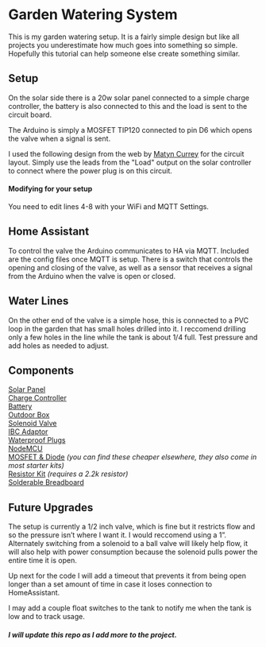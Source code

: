 # Garden Watering System

This is my garden watering setup. It is a fairly simple design but like all projects you underestimate how much goes into something so simple. Hopefully this tutorial can help someone else create something similar. 

## Setup

On the solar side there is a 20w solar panel connected to a simple charge controller, the battery is also connected to this and the load is sent to the circuit board.

The Arduino is simply a MOSFET TIP120 connected to pin D6 which opens the valve when a signal is sent.

I used the following design from the web by 
[Matyn Currey](http://www.martyncurrey.com/controlling-a-solenoid-valve-from-an-arduino/) for the circuit layout. Simply use the leads from the "Load" output on the solar controller to connect where the power plug is on this circuit.

#### Modifying for your setup
You need to edit lines 4-8 with your WiFi and MQTT Settings. 

## Home Assistant

To control the valve the Arduino communicates to HA via MQTT. Included are the config files once MQTT is setup. There is a switch that controls the opening and closing of the valve, as well as a sensor that receives a signal from the Arduino when the valve is open or closed. 

## Water Lines

On the other end of the valve is a simple hose, this is connected to a PVC loop in the garden that has small holes drilled into it. I reccomend drilling only a few holes in the line while the tank is about 1/4 full. Test pressure and add holes as needed to adjust. 

## Components

[Solar Panel](https://www.amazon.com/dp/B0833N3FGH/ref=cm_sw_em_r_mt_dp_U_GGciFbWQ0X8XP)<br>
[Charge Controller](https://www.amazon.com/dp/B072MMDY4F/ref=cm_sw_em_r_mt_dp_U_vGciFbX19YY85)<br>
[Battery](https://www.menards.com/main/tools/automotive/automotive-batteries/fvp-reg-voltedge-reg-u1l-215v-lawn-and-garden-battery/2609714/p-4364363665501704-c-1516819218414.htm)<br>
[Outdoor Box](https://www.amazon.com/gp/product/B07PWD6QPX/ref=ppx_yo_dt_b_asin_title_o08_s01?ie=UTF8&psc=1)<br>
[Solenoid Valve](https://www.amazon.com/gp/product/B07G982TXM/ref=ppx_yo_dt_b_asin_title_o09_s00?ie=UTF8&psc=1)<br>
[IBC Adaptor](https://www.amazon.com/gp/product/B075B5R5FX/ref=ppx_yo_dt_b_asin_title_o00_s00?ie=UTF8&psc=1)<br>
[Waterproof Plugs](https://www.amazon.com/gp/product/B01F54PFLE/ref=ppx_yo_dt_b_asin_title_o07_s00?ie=UTF8&psc=1)<br>
[NodeMCU](https://www.amazon.com/HiLetgo-Internet-Development-Wireless-Micropython/dp/B010N1SPRK/ref=sr_1_2_sspa?dchild=1&keywords=nodeMCU&qid=1595943339&sr=8-2-spons&psc=1&spLa=ZW5jcnlwdGVkUXVhbGlmaWVyPUEyQVBSOTdaVUFZMkYyJmVuY3J5cHRlZElkPUEwOTA5NTQ0SUFFQUNRT1M4U0Q1JmVuY3J5cHRlZEFkSWQ9QTA1MzgxMzBXT0pVQk1BNTRNQ1Amd2lkZ2V0TmFtZT1zcF9hdGYmYWN0aW9uPWNsaWNrUmVkaXJlY3QmZG9Ob3RMb2dDbGljaz10cnVl)<br>
[MOSFET & Diode](https://www.amazon.com/TIP120-Darlington-Transistor-Arduino-Diodes/dp/B00FVLGYEY) *(you can find these cheaper elsewhere, they also come in most starter kits)* <br>
[Resistor Kit](https://www.amazon.com/Elegoo-Values-Resistor-Assortment-Compliant/dp/B072BL2VX1/ref=sr_1_3?dchild=1&keywords=resistor+kit&qid=1595967748&sr=8-3) *(requires a 2.2k resistor)* <br>
[Solderable Breadboard](https://www.amazon.com/ELEGOO-Prototype-Soldering-Compatible-Arduino/dp/B072Z7Y19F/ref=sr_1_4?dchild=1&keywords=breadboard+solderable&qid=1595967819&sr=8-4)


## Future Upgrades

The setup is currently a 1/2 inch valve, which is fine but it restricts flow and so the pressure isn’t where I want it. I would reccomend using a 1”. Alternately switching from a solenoid to a ball valve will likely help flow, it will also help with power consumption because the solenoid pulls power the entire time it is open. 

Up next for the code I will add a timeout that prevents it from being open longer than a set amount of time in case it loses connection to HomeAssistant.

I may add a couple float switches to the tank to notify me when the tank is low and to track usage.

##### I will update this repo as I add more to the project.
